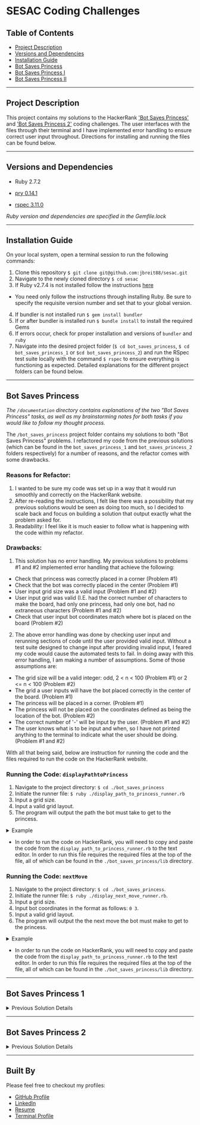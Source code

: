 # SESAC Coding Challenges

## Table of Contents
- <a href="#project-description">Project Description</a>
- <a href="#versions-and-dependencies">Versions and Dependencies</a>
- <a href="#installation-guide">Installation Guide</a>
- <a href="#bot-saves-princess">Bot Saves Princess</a>
- <a href="#bot-saves-princess-1">Bot Saves Princess I</a>
- <a href="#bot-saves-princess-2">Bot Saves Princess II</a>

----------

## Project Description

This project contains my solutions to the HackerRank ['Bot Saves Princess'](https://www.hackerrank.com/challenges/saveprincess) and ['Bot Saves Princess 2'](https://www.hackerrank.com/challenges/saveprincess2) coding challenges. The user interfaces with the files through their terminal and I have implemented error handling to ensure correct user input throughout. Directions for installing and running the files can be found below.

----------

## Versions and Dependencies

- Ruby 2.7.2

- [pry 0.14.1](https://github.com/pry/pry)
- [rspec 3.11.0](https://github.com/rspec/rspec-metagem)

*Ruby version and dependencies are specified in the Gemfile.lock*

----------

## Installation Guide

On your local system, open a terminal session to run the following commands:
1. Clone this repository `$ git clone git@github.com:jbreit88/sesac.git`
2. Navigate to the newly cloned directory `$ cd sesac`
3. If Ruby v2.7.4 is not installed follow the instructions [here](https://www.digitalocean.com/community/tutorials/how-to-install-ruby-on-rails-with-rbenv-on-macos)
  - You need only follow the instructions through installing Ruby. Be sure to specify the requisite version number and set that to your global version.
4. If bundler is not installed run `$ gem install bundler`
5. If or after bundler is installed run `$ bundle install` to install the required Gems
6. If errors occur, check for proper installation and versions of `bundler` and `ruby`
7. Navigate into the desired project folder (`$ cd bot_saves_princess`, `$ cd bot_saves_princess_1` or `$cd bot_saves_princess_2`) and run the RSpec test suite locally with the command `$ rspec` to ensure everything is functioning as expected. Detailed explanations for the different project folders can be found below. 

----------

## Bot Saves Princess

*The `/documentation` directory contains explanations of the two "Bot Saves Princess" tasks, as well as my brainstorming notes for both tasks if you would like to follow my thought process.*

The `/bot_saves_princess` project folder contains my solutions to both "Bot Saves Princess" problems. I refactored my code from the previous solutions (which can be found in the `bot_saves_princess_1` and `bot_saves_princess_2` folders respectively) for a number of reasons, and the refactor comes with some drawbacks.

### Reasons for Refactor:

1. I wanted to be sure my code was set up in a way that it would run smoothly and correctly on the HackerRank website.
2. After re-reading the instructions, I felt like there was a possibility that my previous solutions would be seen as doing too much, so I decided to scale back and focus on building a solution that output exactly what the problem asked for.
3. Readability: I feel like it is much easier to follow what is happening with the code within my refactor.

### Drawbacks:

1. This solution has no error handling. My previous solutions to problems #1 and #2 implemented error handling that achieve the following:
 - Check that princess was correctly placed in a corner (Problem #1)
 - Check that the bot was correctly placed in the center (Problem #1)
 - User input grid size was a valid input (Problem #1 and #2)
 - User input grid was valid (I.E. had the correct number of characters to make the board, had only one princess, had only one bot, had no extraneous characters (Problem #1 and #2)
 - Check that user input bot coordinates match where bot is placed on the board (Problem #2)
2. The above error handling was done by checking user input and rerunning sections of code until the user provided valid input. Without a test suite designed to change input after providing invalid input, I feared my code would cause the automated tests to fail. In doing away with this error handling, I am making a number of assumptions. Some of those assumptions are:
 - The grid size will be a valid integer: odd, 2 < n < 100 (Problem #1) or 2 <= n < 100 (Problem #2)
 - The grid a user inputs will have the bot placed correctly in the center of the board. (Problem #1)
 - The princess will be placed in a corner. (Problem #1)
 - The princess will not be placed on the coordinates defined as being the location of the bot. (Problem #2)
 - The correct number of '-' will be input by the user. (Problem #1 and #2)
 - The user knows what is to be input and when, so I have not printed anything to the terminal to indicate what the user should be doing. (Problem #1 and #2)

With all that being said, below are instruction for running the code and the files required to run the code on the HackerRank website.

### Running the Code: `displayPathtoPrincess`

1. Navigate to the project directory: `$ cd ./bot_saves_princess`
2. Initiate the runner file: `$ ruby ./display_path_to_princess_runner.rb`
3. Input a grid size.
4. Input a valid grid layout.
5. The program will output the path the bot must take to get to the princess.

<details>
  <summary>Example</summary>

  ![path_to_princess](https://user-images.githubusercontent.com/88853324/166185362-8c95899c-4887-436d-8c0a-49b85b69c655.gif)

</details>

- In order to run the code on HackerRank, you will need to copy and paste the code from the `display_path_to_princess_runner.rb` to the text editor. In order to run this file requires the required files at the top of the file, all of which can be found in the `./bot_saves_princess/lib` directory.

### Running the Code: `nextMove`

1. Navigate to the project directory: `$ cd ./bot_saves_princess`.
2. Initiate the runner file: `$ ruby ./display_next_move_runner.rb`.
3. Input a grid size.
4. Input bot coordinates in the format as follows: `0 3`.
5. Input a valid grid layout.
6. The program will output the the next move the bot must make to get to the princess.

<details>
  <summary>Example</summary>

  ![display_next_move](https://user-images.githubusercontent.com/88853324/166185819-3ee2c73d-51cf-44e6-9f19-d18c5ea04e99.gif)

</details>

- In order to run the code on HackerRank, you will need to copy and paste the code from the `display_path_to_princess_runner.rb` to the text editor. In order to run this file requires the required files at the top of the file, all of which can be found in the `./bot_saves_princess/lib` directory.

----------

## Bot Saves Princess 1

<details>
  
  <summary>Previous Solution Details</summary>

  A description of the problem can be found [here](https://www.hackerrank.com/challenges/saveprincess) or in the `bot_saves_princess_task.md`.

  *The `bot_saves_princess_1_planning_notes.md` file contains my brainstroming notes if you would like to see my thoguht process for developing the solution.*

  ### Running the File:

  1. From the `bot_saves_princess_1` directory run `$ ruby ./lib/runner.rb` to start the program.
    - The user is met with a prompt to input information: 

  ```
  "Please input a whole, odd number greater than 3 and less than 100 for a grid size." 
  ```

  - Error handling in place takes in the user input and if it is not an integer, or not an odd number between 2 and 100, the user is asked to repeat the action until a valid input is achieved.

  2. Upon successful input of a grid size, the user is asked to input their grid one row at a time. 

  ```
  Please enter '-' for empty space, 'm' for the bot, and 'p' for princess.
  Be sure your input matches your grid size.
  Row number 1 of 3:
  ```

  - The number of rows required scales with the user grid size input.
  - Error handling in place checks that the grid size is correct, that there is only one princess and she has been appropriately placed in a corner, that there is only one bot and it has been appropriately placed in the center, and that no characters besides the princess('p'), the bot('m'), and empty space ('-') have been used. 

  3. Once the user has provided a valid grid size and grid setup, the program finds the position of the bot, the position of the princess, and maneuvers the bot through to the princess in the fewest moves possible, then prints the path taken one step at a time in the terminal.

  ```
  Please input a whole, odd number greater than 3 and less than 100 for a grid size.
  3
  Please enter '-' for empty space, 'm' for the bot, and 'p' for princess.
  Be sure your input matches your grid size.
  Row number 1 of 3:
  ---
  Row number 2 of 3:
  -m-
  Row number 3 of 3:
  p--
  Path to Princess:
  DOWN
  LEFT
  ```

<details>
  <summary>Application Example GIF</summary>

  ![ezgif-4-b2a6ea5832](https://user-images.githubusercontent.com/88853324/166065436-9bec91f2-f9dd-4a59-a9ca-38dfffb4b57a.gif)

</details>
  
</details>

----------

## Bot Saves Princess 2

<details>
  
  <summary>Previous Solution Details</summary>

  A description of the problem can be found [here](https://www.hackerrank.com/challenges/saveprincess2) or in the `bot_saves_princess_2_task.md`.

  *The `bot_saves_princess_2_planning_notes.md` file contains my brainstroming notes if you would like to see my thoguht process for developing the solution.*

  ### Running the File:

  1. From the `bot_saves_princess_2` directory run `$ ruby ./lib/runner.rb` to start the program.
    - The user is met with a prompt to input information (different than the above solution because the requirements for a valid grid are different): 

  ```
  "Please input a whole number greater than 1 and less than 100 for a grid size." 
  ```

  - Error handling in place takes in the user input and if it is not an integer between 1 and 100, the user is asked to repeat the action until a valid input is achieved.

  2. Upon successful input of a grid size, the user is asked to input their desired coordinates for their bot: 

  ```
  Please enter the row coordinate for the bot.
  0
  Please enter the column coordinate for the bot.
  1
  ```
   - The bot coordinates must be entered as integers from 0 to one less than the grid size. This ensures that the bot can be placed by an index coordinate somewhere on the board. The above input will render bot coordinates of `[0,1]`

  3. After inputting the bot's coordinates, the user is prompted to input their grid configuration one row at a time:

  ```
  Please enter '-' for empty space, 'm' for the bot, and 'p' for princess.
  Be sure your input matches your grid size.
  Row number 1 of 3:
  ```

  - The number of rows required scales with the user grid size input.
  - Error handling in place checks that the grid size is correct, that there is only one princess and she has been appropriately placed in a corner, that there is only one bot and it has been appropriately placed in the center, and that no characters besides the princess('p'), the bot('m'), and empty space ('-') have been used. 

  4. Once the user has provided a valid grid size and grid setup, the program uses the position of the bot and the position of the princess to maneuver the bot towards the princess pne move at a time. The user is prompted is they want to see the bot's next move. The user can select `y` for 'Yes' or `n` for 'No'. Yes leads the terminal to print out the bot's next move and prompt the user again if they would like to see the next move. This continues until the user selects 'No' or the bot finds the princess. The final output to the terminal is the entire movement history of the bot in its journey to find the princess:

  ```
  Please input a whole number greater than 1 and less than 100 for a grid size.
  3
  Please enter the row coordinate for the bot.
  0
  Please enter the column coordinate for the bot.
  1
  Please enter '-' for empty space, 'm' for the bot, and 'p' for princess.
  Be sure your input matches your grid size.
  Row number 1 of 3:
  -m-
  Row number 2 of 3:
  ---
  Row number 3 of 3:
  --p
  Would you like to see the bot's next move? Y/n:
  y
  DOWN
  Would you like to see the bot's next move? Y/n:
  y
  DOWN
  Would you like to see the bot's next move? Y/n:
  y
  RIGHT
  The bot has found the princess.
  Here is your bot's full move history:
  DOWN
  DOWN
  RIGHT
  ```

<details>
  <summary>Application Example GIF: Yes Until Finish Path</summary>

  ![bot_princ_yes_only](https://user-images.githubusercontent.com/88853324/166169424-4ee9c0c9-1f2f-4bba-b42c-9907cb352f6a.gif)

</details>

   - If the user selects 'No' before the bot has found the princess, the journey is interupted and the bot's journey thus far is printed to the terminal:

  ```
  Please input a whole number greater than 1 and less than 100 for a grid size.
  3
  Please enter the row coordinate for the bot.
  0
  Please enter the column coordinate for the bot.
  1
  Please enter '-' for empty space, 'm' for the bot, and 'p' for princess.
  Be sure your input matches your grid size.
  Row number 1 of 3:
  -m-
  Row number 2 of 3:
  ---
  Row number 3 of 3:
  --p
  Would you like to see the bot's next move? Y/n:
  y
  DOWN
  Would you like to see the bot's next move? Y/n:
  n
  Thank you for playing!
  Here is your bot's full move history:
  DOWN
  ```

<details>
  <summary>Application Example GIF: Break Path with No</summary>

  ![bot_princ_end_no](https://user-images.githubusercontent.com/88853324/166169523-f0910a6b-2abc-449a-8993-a63e97c98d83.gif)

</details>
  
</details>

----------

## Built By

Please feel free to checkout my profiles:
<ul>
  <li><a href="https://github.com/jbreit88">GitHub Profile</a></li>
  <li><a href="https://www.linkedin.com/in/jbradfordbreiten/">LinkedIn</a></li>
  <li><a href="https://jbreit88.github.io/resume/">Resume</a></li>
  <li><a href="https://terminal.turing.edu/profiles/1235">Terminal Profile</a></li>
</ul>
